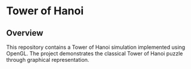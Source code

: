 # Tower of Hanoi

## Overview
This repository contains a Tower of Hanoi simulation implemented using OpenGL. The project demonstrates the classical Tower of Hanoi puzzle through graphical representation.
